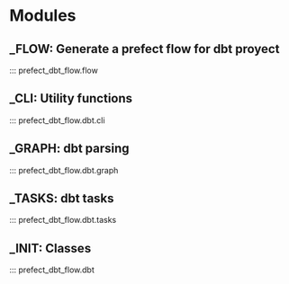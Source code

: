 # Modules

## _FLOW: Generate a prefect flow for dbt proyect
::: prefect_dbt_flow.flow

## _CLI: Utility functions
::: prefect_dbt_flow.dbt.cli

## _GRAPH: dbt parsing
::: prefect_dbt_flow.dbt.graph

## _TASKS: dbt tasks
::: prefect_dbt_flow.dbt.tasks

## _INIT: Classes
::: prefect_dbt_flow.dbt